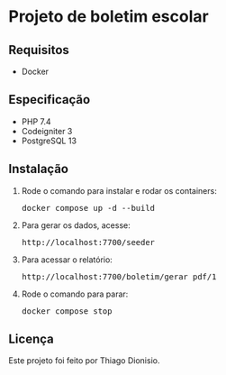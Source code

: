 <h1>Projeto de boletim escolar</h1>

<h2>Requisitos</h2>
<ul>
  <li>Docker</li>
</ul>

<h2>Especificação</h2>
<ul>
  <li>PHP 7.4</li>
  <li>Codeigniter 3</li>
  <li>PostgreSQL 13</li>
</ul>

<h2>Instalação</h2>
<ol>
  <li>Rode o comando para instalar e rodar os containers:
    <pre class="command">docker compose up -d --build</pre>
  </li>
  <li>Para gerar os dados, acesse:
    <pre class="command">http://localhost:7700/seeder</pre>
  </li>
  <li>Para acessar o relatório:
    <pre class="command">http://localhost:7700/boletim/gerar_pdf/1</pre>
  </li>
  <li>Rode o comando para parar:
    <pre class="command">docker compose stop</pre>
  </li>
</ol>

<h2>Licença</h2>
<p>Este projeto foi feito por Thiago Dionisio.</p>

</body>
</html>
